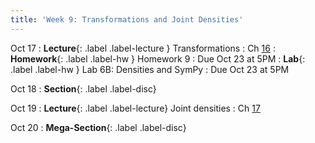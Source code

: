 ```yaml
---
title: 'Week 9: Transformations and Joint Densities'
---
```


Oct 17
: **Lecture**{: .label .label-lecture } Transformations
    : Ch [16](http://prob140.org/textbook/content/Chapter_16/00_Transformations.html)
: **Homework**{: .label .label-hw } Homework 9
    : Due Oct 23 at 5PM
: **Lab**{: .label .label-hw } Lab 6B: Densities and SymPy
    : Due Oct 23 at 5PM

Oct 18
: **Section**{: .label .label-disc}

Oct 19
: **Lecture**{: .label .label-lecture} Joint densities
    : Ch [17](http://prob140.org/textbook/content/Chapter_17/00_Joint_Densities.html)

Oct 20
: **Mega-Section**{: .label .label-disc}